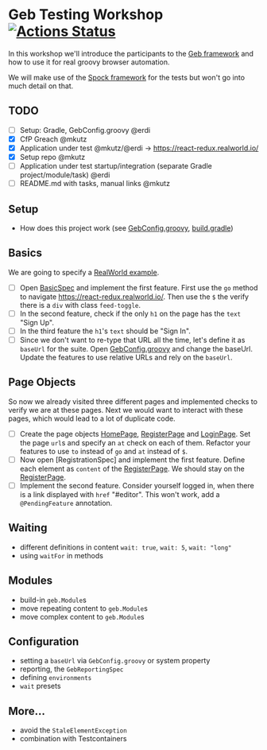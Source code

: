 # Geb Testing Workshop [![Actions Status](https://github.com/mkutz/geb-testing-workshop/workflows/CI/badge.svg)](https://github.com/mkutz/geb-testing-workshop/actions)

In this workshop we'll introduce the participants to the [Geb framework](https://gebish.org) and how to use it for real groovy browser automation.

We will make use of the [Spock framework](http://spockframework.org) for the tests but won't go into much detail on that.

## TODO

- [ ] Setup: Gradle, GebConfig.groovy @erdi
- [X] CfP Greach @mkutz
- [X] Application under test @mkutz/@erdi → https://react-redux.realworld.io/
- [X] Setup repo @mkutz
- [ ] Application under test startup/integration (separate Gradle project/module/task) @erdi
- [ ] README.md with tasks, manual links @mkutz

## Setup

- How does this project work (see [GebConfig.groovy](src/test/resources/GebConfig.groovy), [build.gradle](build.gradle))

## Basics

We are going to specify a [RealWorld example](https://github.com/gothinkster/realworld).

- [ ] Open [BasicSpec] and implement the first feature.
      First use the `go` method to navigate https://react-redux.realworld.io/.
      Then use the `$` the verify there is a `div` with class `feed-toggle`.
- [ ] In the second feature, check if the only `h1` on the page has the `text` "Sign Up".
- [ ] In the third feature the `h1`'s `text` should be "Sign In".
- [ ] Since we don't want to re-type that URL all the time, let's define it as `baseUrl` for the suite.
      Open [GebConfig.groovy] and change the baseUrl.
      Update the features to use relative URLs and rely on the `baseUrl`.

## Page Objects

So now we already visited three different pages and implemented checks to verify we are at these pages.
Next we would want to interact with these pages, which would lead to a lot of duplicate code.

- [ ] Create the page objects [HomePage], [RegisterPage] and [LoginPage].
      Set the page `url`s and specify an `at` check on each of them.
      Refactor your features to use `to` instead of `go` and `at` instead of `$`.
- [ ] Now open [RegistrationSpec] and implement the first feature.
      Define each element as `content` of the [RegisterPage].
      We should stay on the [RegisterPage].
- [ ] Implement the second feature.
      Consider yourself logged in, when there is a link displayed with `href` "#editor".
      This won't work, add a `@PendingFeature` annotation.

## Waiting

- different definitions in content `wait: true`, `wait: 5`, `wait: "long"`
- using `waitFor` in methods

## Modules

- build-in `geb.Module`s
- move repeating content to `geb.Module`s
- move complex content to `geb.Module`s

## Configuration

- setting a `baseUrl` via `GebConfig.groovy` or system property
- reporting, the `GebReportingSpec`
- defining `environments`
- `wait` presets

## More…

- avoid the `StaleElementException`
- combination with Testcontainers


[GebConfig.groovy]: <src/test/resources/GebConfig.groovy>
[BasicSpec]: <src/test/groovy/io/github/mkutz/gebtestingworkshop/BasicSpec.groovy>
[RegisterSpec]: <src/test/groovy/io/github/mkutz/gebtestingworkshop/RegistrationSpec.groovy>
[HomePage]: <src/test/groovy/io/github/mkutz/gebtestingworkshop/HomePage.groovy>
[RegisterPage]: <src/test/groovy/io/github/mkutz/gebtestingworkshop/RegisterPage.groovy>
[LoginPage]: <src/test/groovy/io/github/mkutz/gebtestingworkshop/LoginPage.groovy>
